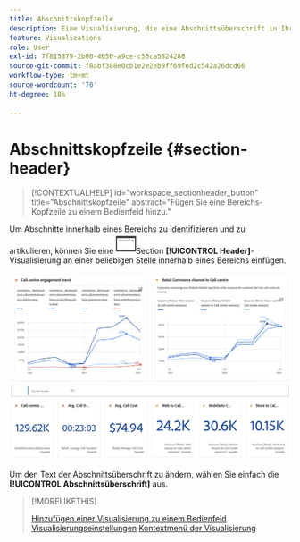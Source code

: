 ```yaml
---
title: Abschnittskopfzeile
description: Eine Visualisierung, die eine Abschnittsüberschrift in Ihr Workspace-Projekt einfügen.
feature: Visualizations
role: User
exl-id: 7f815879-2b08-4650-a9ce-c55ca5824288
source-git-commit: f8abf388e0cb1e2e2eb9ff69fed2c542a26dcd66
workflow-type: tm+mt
source-wordcount: '70'
ht-degree: 18%

---
```


# Abschnittskopfzeile {#section-header}

<!-- markdownlint-disable MD034 -->

>[!CONTEXTUALHELP]
>id="workspace_sectionheader_button"
>title="Abschnittskopfzeile"
>abstract="Fügen Sie eine Bereichs-Kopfzeile zu einem Bedienfeld hinzu."

<!-- markdownlint-enable MD034 -->


<!-- uncomment when section header page in AA is available.
>[!BEGINSHADEBOX]


*This article documents the Section header visualization in ![CustomerJourneyAnalytics](/help/assets/icons/CustomerJourneyAnalytics.svg) **Customer Journey Analytics**.<br/>See [Section header](...) for the ![AdobeAnalytics](/help/assets/icons/AdobeAnalytics.svg) **Adobe Analytics** version of this article.*

>[!ENDSHADEBOX]

-->


Um Abschnitte innerhalb eines Bereichs zu identifizieren und zu artikulieren, können Sie eine ![PageRule](/help/assets/icons/PageRule.svg)Section **[!UICONTROL Header]**-Visualisierung an einer beliebigen Stelle innerhalb eines Bereichs einfügen.

![Bereichs-Kopfzeile](/help/analysis-workspace/visualizations/assets/section-header.png)

Um den Text der Abschnittsüberschrift zu ändern, wählen Sie einfach die **[!UICONTROL Abschnittsüberschrift]** aus.


>[!MORELIKETHIS]
>
>[Hinzufügen einer Visualisierung zu einem Bedienfeld](/help/analysis-workspace/visualizations/freeform-analysis-visualizations.md#add-visualizations-to-a-panel)
>[Visualisierungseinstellungen](/help/analysis-workspace/visualizations/freeform-analysis-visualizations.md#settings)
>[Kontextmenü der Visualisierung](/help/analysis-workspace/visualizations/freeform-analysis-visualizations.md#context-menu)
>
